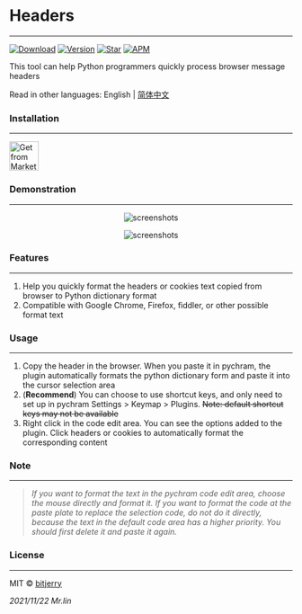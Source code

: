# Headers


---
[![Download](https://img.shields.io/jetbrains/plugin/d/18299?style=flat-square)](https://plugins.jetbrains.com/plugin/18299-headers)
[![Version](https://img.shields.io/jetbrains/plugin/v/18299?style=flat-square)](https://plugins.jetbrains.com/plugin/18299-headers/versions)
[![Star](https://img.shields.io/jetbrains/plugin/r/stars/18299?label=Headers&style=flat-square)](https://plugins.jetbrains.com/plugin/18299)
[![APM](https://img.shields.io/github/license/bitjerry/Headers?color=blue&style=flat-square)](./LICENSE)

This tool can help Python programmers quickly process browser message headers  

Read in other languages: English | [简体中文](./README.zh-CN.md)

### Installation

---
<a href="https://plugins.jetbrains.com/plugin/18299-headers" target="_blank">
    <img src="https://cdn.jsdelivr.net/gh/bitjerry/Headers@main/images/installation_button.svg" height="52" alt="Get from Marketplace" title="Get from Marketplace">
</a>

### Demonstration  

---
<p align="center"><img src="https://cdn.jsdelivr.net/gh/bitjerry/Headers@main/images/headers.gif" alt="screenshots"></p>
<p align="center"><img src="https://cdn.jsdelivr.net/gh/bitjerry/Headers@main/images/shortcut.png" alt="screenshots"></p>

### Features

---
1. Help you quickly format the headers or cookies text copied from browser to Python dictionary format
2. Compatible with Google Chrome, Firefox, fiddler, or other possible format text

### Usage

---
1. Copy the header in the browser. When you paste it in pychram, the plugin automatically formats the python dictionary form and paste it into the cursor selection area
2. (**Recommend**)  You can choose to use shortcut keys, and only need to set up in pychram Settings > Keymap > Plugins. ~~Note: default shortcut keys may not be available~~
3. Right click in the code edit area. You can see the options added to the plugin. Click headers or cookies to automatically format the corresponding content

### Note

---
>*If you want to format the text in the pychram code edit area, choose the mouse directly and format it. If you want to format the code at the paste plate to replace the selection code, do not do it directly, because the text in the default code area has a higher priority. You should first delete it and paste it again.*

### License

---
MIT © [bitjerry](./LICENSE)
  
*2021/11/22*
*Mr.lin*
